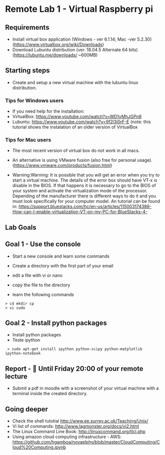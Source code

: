 # Remote Lab 1 - Virtual Raspberry pi 

## Requirements

* Install virtual box application (Windows - ver 6.1.14; Mac -ver 5.2.30)  (https://www.virtualbox.org/wiki/Downloads)
* Download Lubuntu distribution (ver. 18.04.5 Alternate 64 bits) (https://lubuntu.me/downloads/  ~600MB)

## Starting steps
* Create and setup a new virtual machine with the lubuntu linux distribution.

### Tips for Windows users
* If you need help for the installation:
* VirtualBox: https://www.youtube.com/watch?v=WD1vMhJGPn8 
* Lubuntu: https://www.youtube.com/watch?v=9f2l3j0rF-E (note: this tutorial shows the instalation of an older version of VirtualBox

### Tips for Mac users
* The most recent version of virtual box do not work in all macs.
* An alternative is using VMware fusion (also free for personal usage). (https://www.vmware.com/products/fusion.html) 

* Warning:Warning: It is possible that you will get an error when you try to start a virtual machine. The details of the error box should have VT-x is disable in the BIOS. If that happens it is necessary to go to the BIOS of your system and activate the virtualization mode of the processor. Depending of the manufacturer there is different ways to do it and you must look specifically for your computer model. An tutorial can be found in: https://support.bluestacks.com/hc/en-us/articles/115003174386-How-can-I-enable-virtualization-VT-on-my-PC-for-BlueStacks-4-

## Lab Goals

## Goal 1 - Use the console
* Start a new console and learn some commands
* Create a directory with the first part of your email
* edit a file with vi or nano
* copy the file to the directory 

 * learn the following commands
```
> cd mkdir cp 
> vi sudo
```


## Goal 2 - Install python  packages

 * Install python packages 
 * Teste ipython 
```
 > sudo apt-get install ipython python-scipy python-matplotlib ipython-notebook
```


## Report - :red_circle: Until Friday 20:00 of your remote lecture

* Submit a pdf in moodle with a screenshot of your virtual machine with a terminal inside the created directory.



## Going deeper 
* Check the shell tutotial http://www.ee.surrey.ac.uk/Teaching/Unix/
* Vi list of commands: http://www.lagmonster.org/docs/vi2.html
* The Linux Command Line Book: http://linuxcommand.org/tlcl.php
* Using amazon cloud computing infrastructure - AWS: https://github.com/hgamboa/novaelphy/blob/master/CloudComputing/Cloud%20Computing.ipynb


